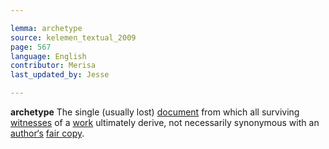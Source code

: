 ```yaml
---

lemma: archetype
source: kelemen_textual_2009
page: 567
language: English
contributor: Merisa
last_updated_by: Jesse

---
```


**archetype** The single (usually lost) [document](document.html) from which all surviving [witnesses](witness.html) of a [work](work.html) ultimately derive, not necessarily synonymous with an [author‘s](author.html) [fair copy](fairCopy.html).
